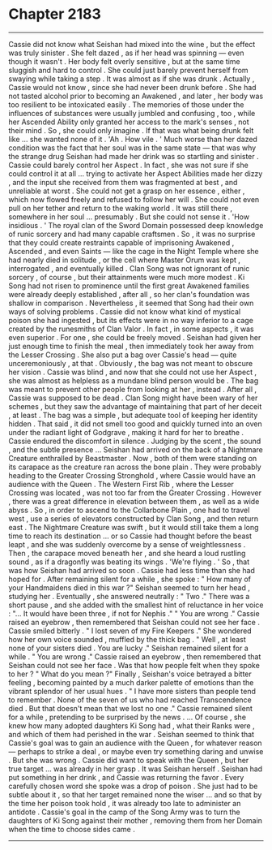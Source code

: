 
# Chapter 2183


---

Cassie did not know what Seishan had mixed into the wine , but the effect was truly sinister . She felt dazed , as if her head was spinning — even though it wasn't . Her body felt overly sensitive , but at the same time sluggish and hard to control . She could just barely prevent herself from swaying while taking a step . It was almost as if she was drunk . Actually , Cassie would not know , since she had never been drunk before . She had not tasted alcohol prior to becoming an Awakened , and later , her body was too resilient to be intoxicated easily . The memories of those under the influences of substances were usually jumbled and confusing , too , while her Ascended Ability only granted her access to the mark's senses , not their mind . So , she could only imagine .
If that was what being drunk felt like … she wanted none of it . 'Ah . How vile . '
Much worse than her dazed condition was the fact that her soul was in the same state — that was why the strange drug Seishan had made her drink was so startling and sinister . Cassie could barely control her Aspect . In fact , she was not sure if she could control it at all … trying to activate her Aspect Abilities made her dizzy , and the input she received from them was fragmented at best , and unreliable at worst . She could not get a grasp on her essence , either , which now flowed freely and refused to follow her will .
She could not even pull on her tether and return to the waking world . It was still there , somewhere in her soul … presumably . But she could not sense it . 'How insidious . '
The royal clan of the Sword Domain possessed deep knowledge of runic sorcery and had many capable craftsmen . So , it was no surprise that they could create restraints capable of imprisoning Awakened , Ascended , and even Saints — like the cage in the Night Temple where she had nearly died in solitude , or the cell where Master Orum was kept , interrogated , and eventually killed . Clan Song was not ignorant of runic sorcery , of course , but their attainments were much more modest . Ki Song had not risen to prominence until the first great Awakened families were already deeply established , after all , so her clan's foundation was shallow in comparison . Nevertheless , it seemed that Song had their own ways of solving problems .
Cassie did not know what kind of mystical poison she had ingested , but its effects were in no way inferior to a cage created by the runesmiths of Clan Valor . In fact , in some aspects , it was even superior . For one , she could be freely moved .
Seishan had given her just enough time to finish the meal , then immediately took her away from the Lesser Crossing . She also put a bag over Cassie's head — quite unceremoniously , at that . Obviously , the bag was not meant to obscure her vision . Cassie was blind , and now that she could not use her Aspect , she was almost as helpless as a mundane blind person would be . The bag was meant to prevent other people from looking at her , instead . After all , Cassie was supposed to be dead . Clan Song might have been wary of her schemes , but they saw the advantage of maintaining that part of her deceit , at least . The bag was a simple , but adequate tool of keeping her identity hidden . That said , it did not smell too good and quickly turned into an oven under the radiant light of Godgrave , making it hard for her to breathe .
Cassie endured the discomfort in silence . Judging by the scent , the sound , and the subtle presence … Seishan had arrived on the back of a Nightmare Creature enthralled by Beastmaster . Now , both of them were standing on its carapace as the creature ran across the bone plain .
They were probably heading to the Greater Crossing Stronghold , where Cassie would have an audience with the Queen . The Western First Rib , where the Lesser Crossing was located , was not too far from the Greater Crossing . However , there was a great difference in elevation between them , as well as a wide abyss . So , in order to ascend to the Collarbone Plain , one had to travel west , use a series of elevators constructed by Clan Song , and then return east .
The Nightmare Creature was swift , but it would still take them a long time to reach its destination … or so Cassie had thought before the beast leapt , and she was suddenly overcome by a sense of weightlessness . Then , the carapace moved beneath her , and she heard a loud rustling sound , as if a dragonfly was beating its wings . 'We're flying . ' So , that was how Seishan had arrived so soon .
Cassie had less time than she had hoped for . After remaining silent for a while , she spoke :
" How many of your Handmaidens died in this war ?"
Seishan seemed to turn her head , studying her . Eventually , she answered neutrally :
" Two ."
There was a short pause , and she added with the smallest hint of reluctance in her voice :
"... It would have been three , if not for Nephis ."
" You are wrong ."
Cassie raised an eyebrow , then remembered that Seishan could not see her face . Cassie smiled bitterly . " I lost seven of my Fire Keepers ."
She wondered how her own voice sounded , muffled by the thick bag . " Well , at least none of your sisters died . You are lucky ."
Seishan remained silent for a while . " You are wrong ."
Cassie raised an eyebrow , then remembered that Seishan could not see her face . Was that how people felt when they spoke to her ?
" What do you mean ?"
Finally , Seishan's voice betrayed a bitter feeling , becoming painted by a much darker palette of emotions than the vibrant splendor of her usual hues . " I have more sisters than people tend to remember . None of the seven of us who had reached Transcendence died . But that doesn't mean that we lost no one ."
Cassie remained silent for a while , pretending to be surprised by the news . ... Of course , she knew how many adopted daughters Ki Song had , what their Ranks were , and which of them had perished in the war .
Seishan seemed to think that Cassie's goal was to gain an audience with the Queen , for whatever reason — perhaps to strike a deal , or maybe even try something daring and unwise .
But she was wrong . Cassie did want to speak with the Queen , but her true target … was already in her grasp . It was Seishan herself . Seishan had put something in her drink , and Cassie was returning the favor . Every carefully chosen word she spoke was a drop of poison . She just had to be subtle about it , so that her target remained none the wiser … and so that by the time her poison took hold , it was already too late to administer an antidote . Cassie's goal in the camp of the Song Army was to turn the daughters of Ki Song against their mother , removing them from her Domain when the time to choose sides came .

---

